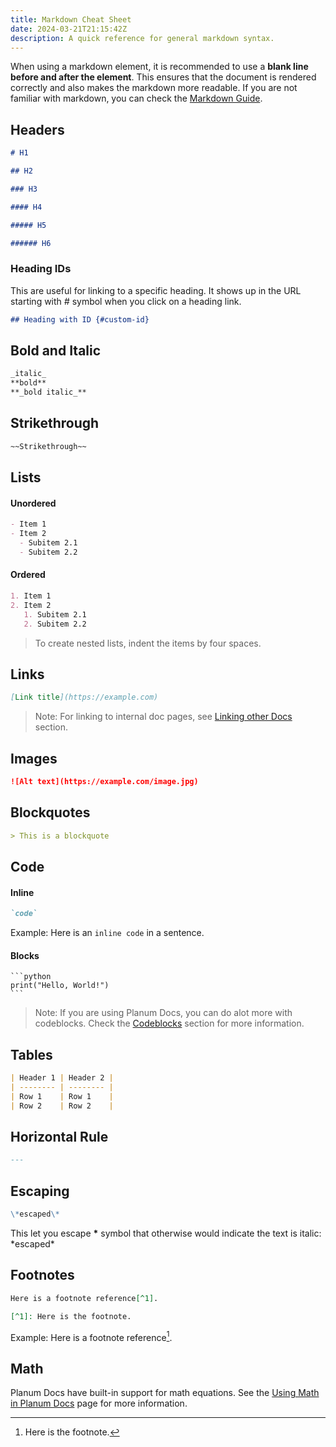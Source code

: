 ```yaml
---
title: Markdown Cheat Sheet
date: 2024-03-21T21:15:42Z
description: A quick reference for general markdown syntax.
---
```


When using a markdown element, it is recommended to use a **blank line before and after the element**. This ensures that the document is rendered correctly and also makes the markdown more readable. If you are not familiar with markdown, you can check the [Markdown Guide](https://www.markdownguide.org/).

## Headers

```markdown
# H1

## H2

### H3

#### H4

##### H5

###### H6
```

### Heading IDs

This are useful for linking to a specific heading. It shows up in the URL starting with _#_ symbol when you click on a heading link.

```markdown
## Heading with ID {#custom-id}
```

## Bold and Italic

```markdown
_italic_
**bold**
**_bold italic_**
```

## Strikethrough

```markdown
~~Strikethrough~~
```

## Lists

#### Unordered

```markdown
- Item 1
- Item 2
  - Subitem 2.1
  - Subitem 2.2
```

#### Ordered

```markdown
1. Item 1
2. Item 2
   1. Subitem 2.1
   2. Subitem 2.2
```

> To create nested lists, indent the items by four spaces.

## Links

```markdown
[Link title](https://example.com)
```

> Note: For linking to internal doc pages, see [Linking other Docs](/2_Writing_your_First_Doc.html#linking-other-docs) section.

## Images

```markdown
![Alt text](https://example.com/image.jpg)
```

## Blockquotes

```markdown
> This is a blockquote
```

## Code

#### Inline

```markdown
`code`
```

Example: Here is an `inline code` in a sentence.

#### Blocks

````text
```python
print("Hello, World!")
```
````

> Note: If you are using Planum Docs, you can do alot more with codeblocks. Check the [Codeblocks](/2_Writing_your_First_Doc.html#codeblocks) section for more information.

## Tables

```markdown
| Header 1 | Header 2 |
| -------- | -------- |
| Row 1    | Row 1    |
| Row 2    | Row 2    |
```

## Horizontal Rule

```markdown
---
```

## Escaping

```markdown
\*escaped\*
```

This let you escape **\*** symbol that otherwise would indicate the text is italic: \*escaped\*

## Footnotes

```markdown
Here is a footnote reference[^1].

[^1]: Here is the footnote.
```

Example: Here is a footnote reference[^1].

[^1]: Here is the footnote.

## Math

Planum Docs have built-in support for math equations. See the [Using Math in Planum Docs](/4_Markdown/4_Using_Math_in_Planum) page for more information.
